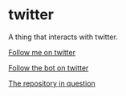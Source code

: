 # twitter
A thing that interacts with twitter.

[Follow me on twitter](https://twitter.com/beccadottex)

[Follow the bot on twitter](https://twitter.com/beccadotgit)

[The repository in question](https://github.com/rebeccajae/tweets_at_git)
